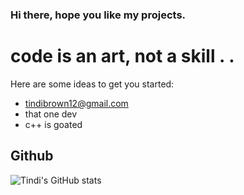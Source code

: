### Hi there, hope you like my projects.

# code is an art, not a skill . .
                          

Here are some ideas to get you started:

- tindibrown12@gmail.com
- that one dev
- c++ is goated

## Github
![Tindi's GitHub stats](https://github-readme-stats.vercel.app/api?username=Tindi12&count_private=true&show_icobs=true&theme=bluefy)



